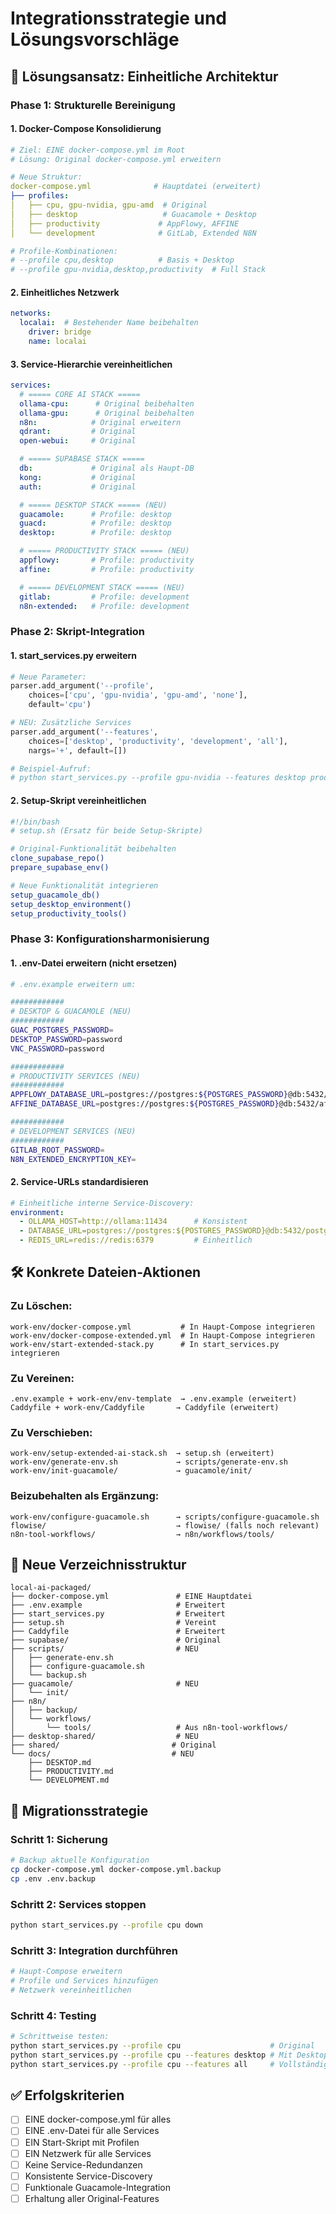 # Integrationsstrategie und Lösungsvorschläge

## 🚀 **Lösungsansatz: Einheitliche Architektur**

### **Phase 1: Strukturelle Bereinigung**

#### **1. Docker-Compose Konsolidierung**
```yaml
# Ziel: EINE docker-compose.yml im Root
# Lösung: Original docker-compose.yml erweitern

# Neue Struktur:
docker-compose.yml              # Hauptdatei (erweitert)
├── profiles:
│   ├── cpu, gpu-nvidia, gpu-amd  # Original
│   ├── desktop                   # Guacamole + Desktop
│   ├── productivity             # AppFlowy, AFFINE
│   └── development              # GitLab, Extended N8N

# Profile-Kombinationen:
# --profile cpu,desktop          # Basis + Desktop
# --profile gpu-nvidia,desktop,productivity  # Full Stack
```

#### **2. Einheitliches Netzwerk**
```yaml
networks:
  localai:  # Bestehender Name beibehalten
    driver: bridge
    name: localai
```

#### **3. Service-Hierarchie vereinheitlichen**
```yaml
services:
  # ===== CORE AI STACK =====
  ollama-cpu:      # Original beibehalten
  ollama-gpu:      # Original beibehalten
  n8n:            # Original erweitern
  qdrant:         # Original
  open-webui:     # Original

  # ===== SUPABASE STACK =====
  db:             # Original als Haupt-DB
  kong:           # Original
  auth:           # Original

  # ===== DESKTOP STACK ===== (NEU)
  guacamole:      # Profile: desktop
  guacd:          # Profile: desktop
  desktop:        # Profile: desktop

  # ===== PRODUCTIVITY STACK ===== (NEU)
  appflowy:       # Profile: productivity
  affine:         # Profile: productivity

  # ===== DEVELOPMENT STACK ===== (NEU)
  gitlab:         # Profile: development
  n8n-extended:   # Profile: development
```

### **Phase 2: Skript-Integration**

#### **1. start_services.py erweitern**
```python
# Neue Parameter:
parser.add_argument('--profile',
    choices=['cpu', 'gpu-nvidia', 'gpu-amd', 'none'],
    default='cpu')

# NEU: Zusätzliche Services
parser.add_argument('--features',
    choices=['desktop', 'productivity', 'development', 'all'],
    nargs='+', default=[])

# Beispiel-Aufruf:
# python start_services.py --profile gpu-nvidia --features desktop productivity
```

#### **2. Setup-Skript vereinheitlichen**
```bash
#!/bin/bash
# setup.sh (Ersatz für beide Setup-Skripte)

# Original-Funktionalität beibehalten
clone_supabase_repo()
prepare_supabase_env()

# Neue Funktionalität integrieren
setup_guacamole_db()
setup_desktop_environment()
setup_productivity_tools()
```

### **Phase 3: Konfigurationsharmonisierung**

#### **1. .env-Datei erweitern (nicht ersetzen)**
```bash
# .env.example erweitern um:

############
# DESKTOP & GUACAMOLE (NEU)
############
GUAC_POSTGRES_PASSWORD=
DESKTOP_PASSWORD=password
VNC_PASSWORD=password

############
# PRODUCTIVITY SERVICES (NEU)
############
APPFLOWY_DATABASE_URL=postgres://postgres:${POSTGRES_PASSWORD}@db:5432/appflowy
AFFINE_DATABASE_URL=postgres://postgres:${POSTGRES_PASSWORD}@db:5432/affine

############
# DEVELOPMENT SERVICES (NEU)
############
GITLAB_ROOT_PASSWORD=
N8N_EXTENDED_ENCRYPTION_KEY=
```

#### **2. Service-URLs standardisieren**
```yaml
# Einheitliche interne Service-Discovery:
environment:
  - OLLAMA_HOST=http://ollama:11434      # Konsistent
  - DATABASE_URL=postgres://postgres:${POSTGRES_PASSWORD}@db:5432/postgres
  - REDIS_URL=redis://redis:6379         # Einheitlich
```

## 🛠️ **Konkrete Dateien-Aktionen**

### **Zu Löschen:**
```
work-env/docker-compose.yml           # In Haupt-Compose integrieren
work-env/docker-compose-extended.yml  # In Haupt-Compose integrieren
work-env/start-extended-stack.py      # In start_services.py integrieren
```

### **Zu Vereinen:**
```
.env.example + work-env/env-template  → .env.example (erweitert)
Caddyfile + work-env/Caddyfile       → Caddyfile (erweitert)
```

### **Zu Verschieben:**
```
work-env/setup-extended-ai-stack.sh  → setup.sh (erweitert)
work-env/generate-env.sh             → scripts/generate-env.sh
work-env/init-guacamole/             → guacamole/init/
```

### **Beizubehalten als Ergänzung:**
```
work-env/configure-guacamole.sh      → scripts/configure-guacamole.sh
flowise/                             → flowise/ (falls noch relevant)
n8n-tool-workflows/                  → n8n/workflows/tools/
```

## 🎯 **Neue Verzeichnisstruktur**

```
local-ai-packaged/
├── docker-compose.yml               # EINE Hauptdatei
├── .env.example                     # Erweitert
├── start_services.py                # Erweitert
├── setup.sh                         # Vereint
├── Caddyfile                        # Erweitert
├── supabase/                        # Original
├── scripts/                         # NEU
│   ├── generate-env.sh
│   ├── configure-guacamole.sh
│   └── backup.sh
├── guacamole/                       # NEU
│   └── init/
├── n8n/
│   ├── backup/
│   └── workflows/
│       └── tools/                   # Aus n8n-tool-workflows/
├── desktop-shared/                  # NEU
├── shared/                         # Original
└── docs/                           # NEU
    ├── DESKTOP.md
    ├── PRODUCTIVITY.md
    └── DEVELOPMENT.md
```

## 🔄 **Migrationsstrategie**

### **Schritt 1: Sicherung**
```bash
# Backup aktuelle Konfiguration
cp docker-compose.yml docker-compose.yml.backup
cp .env .env.backup
```

### **Schritt 2: Services stoppen**
```bash
python start_services.py --profile cpu down
```

### **Schritt 3: Integration durchführen**
```bash
# Haupt-Compose erweitern
# Profile und Services hinzufügen
# Netzwerk vereinheitlichen
```

### **Schritt 4: Testing**
```bash
# Schrittweise testen:
python start_services.py --profile cpu                    # Original
python start_services.py --profile cpu --features desktop # Mit Desktop
python start_services.py --profile cpu --features all     # Vollständig
```

## ✅ **Erfolgskriterien**

- [ ] EINE docker-compose.yml für alles
- [ ] EINE .env-Datei für alle Services
- [ ] EIN Start-Skript mit Profilen
- [ ] EIN Netzwerk für alle Services
- [ ] Keine Service-Redundanzen
- [ ] Konsistente Service-Discovery
- [ ] Funktionale Guacamole-Integration
- [ ] Erhaltung aller Original-Features
